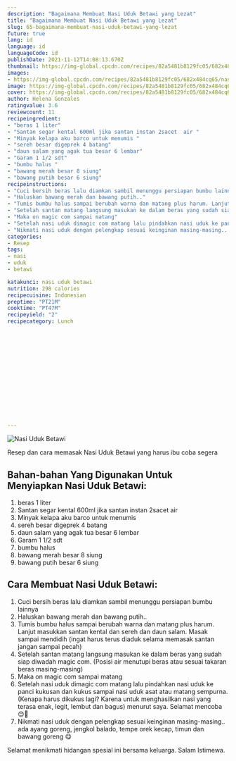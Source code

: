 ```yaml
---
description: "Bagaimana Membuat Nasi Uduk Betawi yang Lezat"
title: "Bagaimana Membuat Nasi Uduk Betawi yang Lezat"
slug: 65-bagaimana-membuat-nasi-uduk-betawi-yang-lezat
future: true
lang: id
language: id
languageCode: id
publishDate: 2021-11-12T14:08:13.670Z 
thumbnail: https://img-global.cpcdn.com/recipes/82a5481b8129fc05/682x484cq65/nasi-uduk-betawi-foto-resep-utama.webp
images:
- https://img-global.cpcdn.com/recipes/82a5481b8129fc05/682x484cq65/nasi-uduk-betawi-foto-resep-utama.webp
image: https://img-global.cpcdn.com/recipes/82a5481b8129fc05/682x484cq65/nasi-uduk-betawi-foto-resep-utama.webp
cover: https://img-global.cpcdn.com/recipes/82a5481b8129fc05/682x484cq65/nasi-uduk-betawi-foto-resep-utama.webp
author: Helena Gonzales
ratingvalue: 3.6
reviewcount: 11
recipeingredient:
- "beras 1 liter"
- "Santan segar kental 600ml jika santan instan 2sacet  air "
- "Minyak kelapa aku barco untuk menumis "
- "sereh besar digeprek 4 batang"
- "daun salam yang agak tua besar 6 lembar"
- "Garam 1 1/2 sdt"
- "bumbu halus "
- "bawang merah besar 8 siung"
- "bawang putih besar 6 siung"
recipeinstructions:
- "Cuci bersih beras lalu diamkan sambil menunggu persiapan bumbu lainnya"
- "Haluskan bawang merah dan bawang putih.."
- "Tumis bumbu halus sampai berubah warna dan matang plus harum. Lanjut masukkan santan kental dan sereh dan daun salam. Masak sampai mendidih (ingat harus terus diaduk selama memasak santan jangan sampai pecah)"
- "Setelah santan matang langsung masukan ke dalam beras yang sudah siap diwadah magic com. (Posisi air menutupi beras atau sesuai takaran beras masing-masing)"
- "Maka on magic com sampai matang"
- "Setelah nasi uduk dimagic com matang lalu pindahkan nasi uduk ke panci kukusan dan kukus sampai nasi uduk asat atau matang sempurna. (Kenapa harus dikukus lagi? Karena untuk menghasilkan nasi yang terasa enak, legit, lembut dan bagus) menurut saya. Selamat mencoba 😊🌹"
- "Nikmati nasi uduk dengan pelengkap sesuai keinginan masing-masing.. ada ayang goreng, jengkol balado, tempe orek kecap, timun dan bawang goreng 😋"
categories:
- Resep
tags:
- nasi
- uduk
- betawi

katakunci: nasi uduk betawi 
nutrition: 298 calories
recipecuisine: Indonesian
preptime: "PT21M"
cooktime: "PT47M"
recipeyield: "2"
recipecategory: Lunch


     
    
    
    
    
    
    
    
    
    
    
      
    
---
```



![Nasi Uduk Betawi](https://img-global.cpcdn.com/recipes/82a5481b8129fc05/682x484cq65/nasi-uduk-betawi-foto-resep-utama.webp)

Resep dan cara memasak  Nasi Uduk Betawi yang harus ibu coba segera

<!--inarticleads1-->

## Bahan-bahan Yang Digunakan Untuk Menyiapkan Nasi Uduk Betawi:

1. beras 1 liter
1. Santan segar kental 600ml jika santan instan 2sacet  air 
1. Minyak kelapa aku barco untuk menumis 
1. sereh besar digeprek 4 batang
1. daun salam yang agak tua besar 6 lembar
1. Garam 1 1/2 sdt
1. bumbu halus 
1. bawang merah besar 8 siung
1. bawang putih besar 6 siung



<!--inarticleads2-->

## Cara Membuat Nasi Uduk Betawi:

1. Cuci bersih beras lalu diamkan sambil menunggu persiapan bumbu lainnya
1. Haluskan bawang merah dan bawang putih..
1. Tumis bumbu halus sampai berubah warna dan matang plus harum. Lanjut masukkan santan kental dan sereh dan daun salam. Masak sampai mendidih (ingat harus terus diaduk selama memasak santan jangan sampai pecah)
1. Setelah santan matang langsung masukan ke dalam beras yang sudah siap diwadah magic com. (Posisi air menutupi beras atau sesuai takaran beras masing-masing)
1. Maka on magic com sampai matang
1. Setelah nasi uduk dimagic com matang lalu pindahkan nasi uduk ke panci kukusan dan kukus sampai nasi uduk asat atau matang sempurna. (Kenapa harus dikukus lagi? Karena untuk menghasilkan nasi yang terasa enak, legit, lembut dan bagus) menurut saya. Selamat mencoba 😊🌹
1. Nikmati nasi uduk dengan pelengkap sesuai keinginan masing-masing.. ada ayang goreng, jengkol balado, tempe orek kecap, timun dan bawang goreng 😋




Selamat menikmati hidangan spesial ini bersama keluarga. Salam Istimewa.
